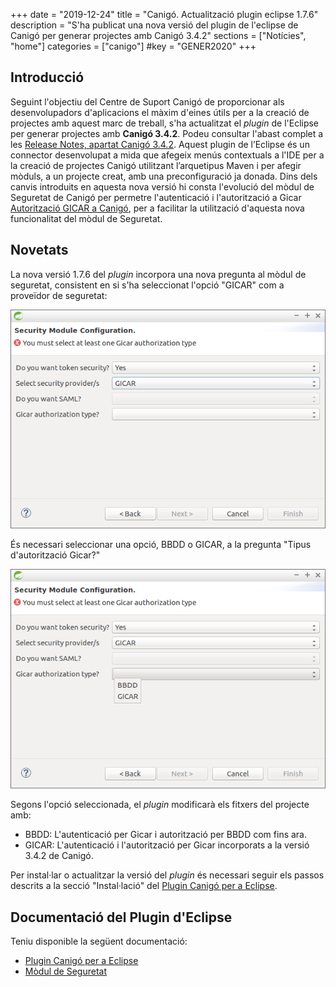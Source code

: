 +++
date        = "2019-12-24"
title       = "Canigó. Actualització plugin eclipse 1.7.6"
description = "S'ha publicat una nova versió del plugin de l'eclipse de Canigó per generar projectes amb Canigó 3.4.2"
sections    = ["Notícies", "home"]
categories  = ["canigo"]
#key         = "GENER2020"
+++

## Introducció

Seguint l'objectiu del Centre de Suport Canigó de proporcionar als desenvolupadors d'aplicacions el màxim d'eines útils per a la creació de projectes amb aquest marc de treball, s'ha actualitzat el _plugin_ de l'Eclipse per generar projectes amb **Canigó 3.4.2**. Podeu consultar l'abast complet a les [Release Notes, apartat Canigó 3.4.2](/canigo-download-related/release-notes-canigo-34). Aquest plugin de l’Eclipse és un connector desenvolupat a mida que afegeix menús contextuals a l'IDE per a la creació de projectes Canigó utilitzant l’arquetipus Maven i per afegir mòduls, a un projecte creat, amb una preconfiguració ja donada. Dins dels canvis introduits en aquesta nova versió hi consta l'evolució del mòdul de Seguretat de Canigó per permetre l'autenticació i l'autorització a Gicar [Autorització GICAR a Canigó](/noticies/2019-10-22-Actualitzacio_modul_Seguretat), per a facilitar la utilització d'aquesta nova funcionalitat del mòdul de Seguretat.

## Novetats

La nova versió 1.7.6 del _plugin_ incorpora una nova pregunta al mòdul de seguretat, consistent en si s'ha seleccionat l'opció "GICAR" com a proveïdor de seguretat:

![](/images/news/Security_module_configuration_1_7_6.png)

És necessari seleccionar una opció, BBDD o GICAR, a la pregunta "Tipus d'autorització Gicar?"

![](/images/news/Gicar_athorization_type.png)

Segons l'opció seleccionada, el _plugin_ modificarà els fitxers del projecte amb:

* BBDD: L'autenticació per Gicar i autorització per BBDD com fins ara. 
* GICAR: L'autenticació i l'autorització per Gicar incorporats a la versió 3.4.2 de Canigó.

Per instal·lar o actualitzar la versió del _plugin_ és necessari seguir els passos descrits a la secció "Instal·lació" del [Plugin Canigó per a Eclipse](/canigo-download-related/plugin-canigo/#instal-lació).

## Documentació del Plugin d'Eclipse

Teniu disponible la següent documentació:

* [Plugin Canigó per a Eclipse](/canigo-download-related/plugin-canigo/)
* [Mòdul de Seguretat](/canigo-documentacio-versions-3x-core/modul-seguretat/)
